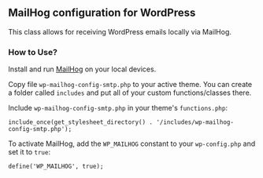 ## MailHog configuration for WordPress
This class allows for receiving WordPress emails locally via MailHog.

### How to Use?
Install and run [MailHog](https://github.com/mailhog/MailHog) on your local devices.

Copy file ``wp-mailhog-config-smtp.php`` to your active theme. 
You can create a folder called ``includes`` and put all of your
custom functions/classes there.

Include ``wp-mailhog-config-smtp.php`` in your theme's ``functions.php``:

```
include_once(get_stylesheet_directory() . '/includes/wp-mailhog-config-smtp.php');
```

To activate MailHog, add the ``WP_MAILHOG`` constant to your ``wp-config.php`` and set it to ``true``:
```
define('WP_MAILHOG', true);
```